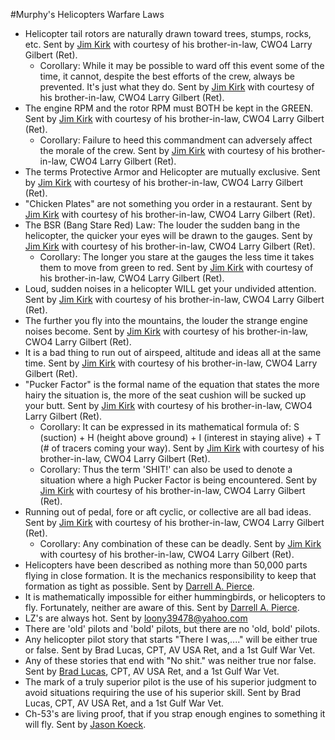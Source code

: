 #Murphy's Helicopters Warfare Laws
* Helicopter tail rotors are naturally drawn toward trees, stumps, rocks, etc. Sent by [Jim Kirk](mailto:JimKirk2@aol.com) with courtesy of his brother-in-law, CWO4 Larry Gilbert (Ret).
    * Corollary: While it may be possible to ward off this event some of the time, it cannot, despite the best efforts of the crew, always be prevented. It's just what they do. Sent by [Jim Kirk](mailto:JimKirk2@aol.com) with courtesy of his brother-in-law, CWO4 Larry Gilbert (Ret).
* The engine RPM and the rotor RPM must BOTH be kept in the GREEN. Sent by [Jim Kirk](mailto:JimKirk2@aol.com) with courtesy of his brother-in-law, CWO4 Larry Gilbert (Ret).
    * Corollary: Failure to heed this commandment can adversely affect the morale of the crew. Sent by [Jim Kirk](mailto:JimKirk2@aol.com) with courtesy of his brother-in-law, CWO4 Larry Gilbert (Ret).
* The terms Protective Armor and Helicopter are mutually exclusive. Sent by [Jim Kirk](mailto:JimKirk2@aol.com) with courtesy of his brother-in-law, CWO4 Larry Gilbert (Ret).
* "Chicken Plates" are not something you order in a restaurant. Sent by [Jim Kirk](mailto:JimKirk2@aol.com) with courtesy of his brother-in-law, CWO4 Larry Gilbert (Ret).
* The BSR (Bang Stare Red) Law: The louder the sudden bang in the helicopter, the quicker your eyes will be drawn to the gauges. Sent by [Jim Kirk](mailto:JimKirk2@aol.com) with courtesy of his brother-in-law, CWO4 Larry Gilbert (Ret).
    * Corollary: The longer you stare at the gauges the less time it takes them to move from green to red. Sent by [Jim Kirk](mailto:JimKirk2@aol.com) with courtesy of his brother-in-law, CWO4 Larry Gilbert (Ret).
* Loud, sudden noises in a helicopter WILL get your undivided attention. Sent by [Jim Kirk](mailto:JimKirk2@aol.com) with courtesy of his brother-in-law, CWO4 Larry Gilbert (Ret).
* The further you fly into the mountains, the louder the strange engine noises become. Sent by [Jim Kirk](mailto:JimKirk2@aol.com) with courtesy of his brother-in-law, CWO4 Larry Gilbert (Ret).
* It is a bad thing to run out of airspeed, altitude and ideas all at the same time. Sent by [Jim Kirk](mailto:JimKirk2@aol.com) with courtesy of his brother-in-law, CWO4 Larry Gilbert (Ret).
* "Pucker Factor" is the formal name of the equation that states the more hairy the situation is, the more of the seat cushion will be sucked up your butt. Sent by [Jim Kirk](mailto:JimKirk2@aol.com) with courtesy of his brother-in-law, CWO4 Larry Gilbert (Ret).
    * Corollary: It can be expressed in its mathematical formula of: S (suction) + H (height above ground) + I (interest in staying alive) + T (# of tracers coming your way). Sent by [Jim Kirk](mailto:JimKirk2@aol.com) with courtesy of his brother-in-law, CWO4 Larry Gilbert (Ret).
    * Corollary: Thus the term 'SHIT!' can also be used to denote a situation where a high Pucker Factor is being encountered. Sent by [Jim Kirk](mailto:JimKirk2@aol.com) with courtesy of his brother-in-law, CWO4 Larry Gilbert (Ret).
* Running out of pedal, fore or aft cyclic, or collective are all bad ideas. Sent by [Jim Kirk](mailto:JimKirk2@aol.com) with courtesy of his brother-in-law, CWO4 Larry Gilbert (Ret).
    * Corollary: Any combination of these can be deadly. Sent by [Jim Kirk](mailto:JimKirk2@aol.com) with courtesy of his brother-in-law, CWO4 Larry Gilbert (Ret).
* Helicopters have been described as nothing more than 50,000 parts flying in close formation. It is the mechanics responsibility to keep that formation as tight as possible. Sent by [Darrell A. Pierce](mailto:agentwulf@comcast.net).
* It is mathematically impossible for either hummingbirds, or helicopters to fly. Fortunately, neither are aware of this. Sent by [Darrell A. Pierce](mailto:agentwulf@comcast.net).
* LZ's are always hot. Sent by [loony39478@yahoo.com](loony39478@yahoo.com)
* There are 'old' pilots and 'bold' pilots, but there are no 'old, bold' pilots.
* Any helicopter pilot story that starts "There I was,...." will be either true or false. Sent by Brad Lucas, CPT, AV USA Ret, and a 1st Gulf War Vet.
* Any of these stories that end with "No shit." was neither true nor false. Sent by [Brad Lucas](mailto:belucas@hayes-lemmerz.com), CPT, AV USA Ret, and a 1st Gulf War Vet.
* The mark of a truly superior pilot is the use of his superior judgment to avoid situations requiring the use of his superior skill. Sent by Brad Lucas, CPT, AV USA Ret, and a 1st Gulf War Vet.
* Ch-53's are living proof, that if you strap enough engines to something it will fly. Sent by [Jason Koeck](mailto:jasonkoeck@yahoo.com).